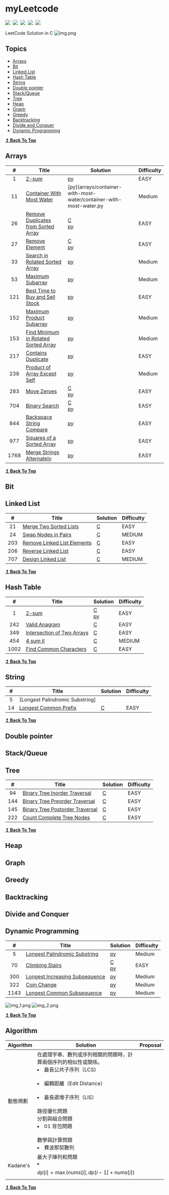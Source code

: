 # myLeetcode

![](https://img.shields.io/badge/SOLVED-32-green)&nbsp;
![](https://img.shields.io/badge/EASY-23-orange)&nbsp;
![](https://img.shields.io/badge/MEDIUM-9-red)&nbsp;
![](https://img.shields.io/badge/LANGUAGE-C-blue)&nbsp;
![](https://img.shields.io/badge/LANGUAGE-C%2B%2B-9cf)

LeetCode Solution in C
![img.png](img.png)

## Topics
- [Arrays](#arrays)
- [Bit](#bit)
- [Linked List](#linked-list)
- [Hash Table](#hash-table)
- [String](#string)
- [Double pointer](#Double-pointer)
- [Stack/Queue](#stackqueue)
- [Tree](#tree)
- [Heap](#heap)
- [Graph](#graph)
- [Greedy](#greedy)
- [Backtracking](#backtracking)
- [Divide and Conquer](#divide-and-conquer)
- [Dynamic Programming](#dynamic-programming)

<div>
  <b><a href="#topics">↥ Back To Top</a></b>
</div>

## Arrays
| # | Title | Solution | Difficulty |
|:-:|-|-|-|
|1|[2-sum](https://leetcode.com/problems/two-sum/)| [py](/arrays/2-sum/2-sum.py)|EASY|
|11|[Container With Most Water](https://leetcode.com/problems/container-with-most-water/)|[py](arrays/container-with-most-water/container-with-most-water.py|Medium|
|26|[Remove Duplicates from Sorted Array](https://leetcode.com/problems/remove-duplicates-from-sorted-array/)|[C](arrays/remove-duplicates-from-sorted-array/remove-duplicates-from-sorted-array.c)<br>[py](arrays/remove-duplicates-from-sorted-array/remove-duplicates-from-sorted-array.py)|EASY|
|27|[Remove Element](https://leetcode.com/problems/remove-element/)|[C](arrays/remove-element/remove-element.c)<br>[py](arrays/remove-element/remove-element.py)|EASY|
|33|[Search in Rotated Sorted Array](https://leetcode.com/problems/search-in-rotated-sorted-array/description/)|[py](arrays/search-in-rotated-sorted-array/search-in-rotated-sorted-array.py)|Medium|
|53|[Maximum Subarray](https://leetcode.com/problems/maximum-subarray/)|[py](arrays/maximum-subarray/maximum-subarray.py)|Medium|
|121|[Best Time to Buy and Sell Stock](https://leetcode.com/problems/best-time-to-buy-and-sell-stock/)|[py](arrays/best-time-to-buy-and-sell-stock/best-time-to-buy-and-sell-stock.py)|EASY|
|152|[Maximum Product Subarray](https://leetcode.com/problems/maximum-product-subarray/)|[py](arrays/maximum-product-subarray/maximum-product-subarray.py)|Medium|
|153|[Find Minimum in Rotated Sorted Array](https://leetcode.com/problems/find-minimum-in-rotated-sorted-array/description/)|[py](arrays/find-minimum-in-rotated-sorted-array/find-minimum-in-rotated-sorted-array.py)|Medium|
|217|[Contains Duplicate](https://leetcode.com/problems/contains-duplicate/description/)|[py](arrays/contains-duplicate/contains-duplicate.py)|EASY|
|238|[Product of Array Except Self](https://leetcode.com/problems/product-of-array-except-self/description/)|[py](arrays/product-of-array-except-self/product-of-array-except-self.py)|Medium|
|283|[Move Zeroes](https://leetcode.com/problems/move-zeroes/)|[C](arrays/move-zeroes/move-zero.c)<br>[py](arrays/move-zero/move-zero.py)|EASY|
|704|[Binary Search](https://leetcode.com/problems/binary-search/)|[C](arrays/binary-search/binary-search.c)<br>[py](arrays/binary-search/binary-search.py)|EASY|
|844|[Backspace String Compare](https://leetcode.com/problems/backspace-string-compare/)|[py](arrays/backspace-string-compare/backspace-string-compare.py)|EASY|
|977|[Squares of a Sorted Array](https://leetcode.com/problems/squares-of-a-sorted-array/)|[py](arrays/squares-of-a-sorted-array/squares-of-a-sorted-array.py)|EASY|
|1768|[Merge Strings Alternately](https://leetcode.com/problems/merge-strings-alternately/description/)|[py](arrays/merge-strings-alternately/merge-strings-alternately.py)|EASY|
<div>
  <b><a href="#topics">↥ Back To Top</a></b>
</div>

## Bit


## Linked List
| # | Title | Solution | Difficulty |
|:-:|-|-|-|
|21|[Merge Two Sorted Lists](https://leetcode.com/problems/merge-two-sorted-lists/)|[C](link-list/Merge-Two-Sorted-Lists/merge-two-sorted-list.c)|EASY|
|24|[Swap Nodes in Pairs](https://leetcode.com/problems/swap-nodes-in-pairs/)|[C](link-list/swap-nodes-in-pairs/swap-nodes-in-pairs.c)|MEDIUM|
|203|[Remove Linked List Elements](https://leetcode.com/problems/remove-linked-list-elements/)|[C](link-list/remove-linked-list-elements/remove-linked-list-elements.c)|EASY|
|206|[Reverse Linked List](https://leetcode.com/problems/reverse-linked-list/submissions/)|[C](link-list/reverse-linked-list/reverse-linked-list.c)|EASY|
|707|[Design Linked List](https://leetcode.com/problems/design-linked-list/)|[C](link-list/design-linked-list/design-linked-list.c)|MEDIUM|

<div>
  <b><a href="#topics">↥ Back To Top</a></b>
</div>

## Hash Table
| # | Title | Solution | Difficulty |
|:-:|-|-|-|
|1|[2-sum](https://leetcode.com/problems/two-sum/)|[C](/hash-table/2-sum/2-sum.c) <br> [py](/arrays/2-sum/2-sum.py)|EASY|
|242|[Valid Anagram](https://leetcode.com/problems/valid-anagram/)|[C](hash-table/valid-anagram/valid-anagram.c)|EASY|
|349|[Intersection of Two Arrays](https://leetcode.com/problems/intersection-of-two-arrays/)|[C](hash-table/intersection-of-two-arrays/intersection-of-two-arrays.c)|EASY|
|454|[4 sum II](https://leetcode.com/problems/4sum-ii/)|[C](/hash-table/4sumII/4sumII.c)|MEDIUM|
|1002|[Find Common Characters](https://leetcode.com/problems/find-common-characters/)|[C](hash-table/find-common-characters/find-common-characters.c)|EASY|


<div>
  <b><a href="#topics">↥ Back To Top</a></b>
</div>


## String
| # | Title | Solution | Difficulty |
|:-:|-|-|-|
|5|[Longest Palindromic Substring]
|14|[Longest Common Prefix](https://leetcode.com/problems/longest-common-prefix/)|[C](/tree/Binary%20Tree%20Preorder%20Traversal/Binary-Tree-Preorder-Traversal.c)|EASY|

<div>
  <b><a href="#topics">↥ Back To Top</a></b>
</div>

## Double pointer


## Stack/Queue


## Tree
| # | Title | Solution | Difficulty |
|:-:|-|-|-|
|94|[Binary Tree Inorder Traversal](https://leetcode.com/problems/binary-tree-inorder-traversal/)|[C](/tree/Binary%20Tree%20Inorder%20Traversal/Binary-Tree-Inorder-Traversal.c)|EASY|
|144|[Binary Tree Preorder Traversal](https://leetcode.com/problems/binary-tree-preorder-traversal/submissions/)|[C](/tree/Binary%20Tree%20Preorder%20Traversal/Binary-Tree-Preorder-Traversal.c)|EASY|
|145|[Binary Tree Postorder Traversal](https://leetcode.com/problems/binary-tree-postorder-traversal/)|[C](/tree/Binary%20Tree%20Postorder%20Traversal/Binary-Tree-Postorder-Traversal.c)|EASY|
|222|[Count Complete Tree Nodes](https://leetcode.com/problems/count-complete-tree-nodes//)|[C](/tree/%20Count%20Complete%20Tree%20Nodes/%20CountCompleteTreeNodes.c)|EASY|

<div>
  <b><a href="#topics">↥ Back To Top</a></b>
</div>

## Heap


## Graph


## Greedy


## Backtracking


## Divide and Conquer


## Dynamic Programming
| # | Title | Solution | Difficulty |
|:-:|-|-|-|
|5|[Longest Palindromic Substring](https://leetcode.com/problems/longest-palindromic-substring)|[py](/Dynamic-Programming/longest-palindromic-substring/longest-palindromic-substring.py)|Medium|
|70|[Climbing Stairs](https://leetcode.com/problems/climbing-stairs/)|[C](/Dynamic-Programming/climbing-stairs/climbing-stairs.c)<br>[py](/Dynamic-Programming/climbing-stairs/climbing-stairs.py)|EASY|
|300|[Longest Increasing Subsequence](https://leetcode.com/problems/longest-increasing-subsequence/description/)|[py](/Dynamic-Programming/longest-increasing-subsequence.py)|Medium|
|322|[Coin Change](https://leetcode.com/problems/coin-change/description/)|[py](/Dynamic-Programing/coin-change/coin-change.py)|Medium|
|1143|[Longest Common Subsequence](https://leetcode.com/problems/longest-common-subsequence/)|[py](/Dynamic-Programing/longest-common-subsequence/longest-common-subsequence.py)|Medium|

![img_1.png](img_1.png)
![img_2.png](img_2.png)

<div>
  <b><a href="#topics">↥ Back To Top</a></b>
</div>


## Algorithm
| Algorithm | Solution | Proposal |
|-|-|-|
|動態規劃|在處理字串、數列或序列相關的問題時，計算兩個序列的相似性或關係。<br><li> 最長公共子序列（LCS)</li><br><li> 編輯距離（Edit Distance）</li><br><li> 最長遞增子序列（LIS）</li><br>路徑優化問題<br>分割與組合問題<br><li>01 背包問題</li><br>數學與計算問題<br><li>費波那契數列</li>||
|Kadane's |最大子陣列和問題<br><li>$$dp[i] = \max(nums[i], dp[i-1] + nums[i])$$ </li> ||


<div>
  <b><a href="#topics">↥ Back To Top</a></b>
</div>
